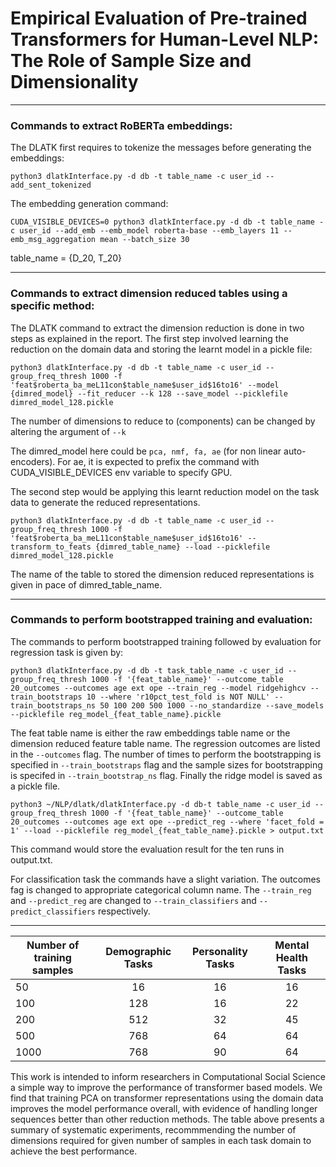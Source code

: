 # **Empirical Evaluation of Pre-trained Transformers for Human-Level NLP: The Role of Sample Size and Dimensionality**

---

### **Commands to extract RoBERTa embeddings:**

The DLATK first requires to tokenize the messages before generating the embeddings: 

    python3 dlatkInterface.py -d db -t table_name -c user_id --add_sent_tokenized

The embedding generation command:

    CUDA_VISIBLE_DEVICES=0 python3 dlatkInterface.py -d db -t table_name -c user_id --add_emb --emb_model roberta-base --emb_layers 11 --emb_msg_aggregation mean --batch_size 30

table_name = {D_20, T_20}

----

### **Commands to extract dimension reduced tables using a specific method:**

The DLATK command to extract the dimension reduction is done in two steps as explained in the report. The first step involved learning the reduction on the domain data and storing the learnt model in a pickle file:

    python3 dlatkInterface.py -d db -t table_name -c user_id --group_freq_thresh 1000 -f 'feat$roberta_ba_meL11con$table_name$user_id$16to16' --model {dimred_model} --fit_reducer --k 128 --save_model --picklefile dimred_model_128.pickle

The number of dimensions to reduce to (components) can be changed by altering the argument of `--k`

The dimred_model here could be `pca, nmf, fa, ae` (for non linear auto-encoders). For ae, it is expected to prefix the command with CUDA_VISIBLE_DEVICES env variable to specify GPU.  

The second step would be applying this learnt reduction model on the task data to generate the reduced representations.

    python3 dlatkInterface.py -d db -t table_name -c user_id --group_freq_thresh 1000 -f 'feat$roberta_ba_meL11con$table_name$user_id$16to16' --transform_to_feats {dimred_table_name} --load --picklefile dimred_model_128.pickle

The name of the table to stored the dimension reduced representations is given in pace of dimred_table_name. 

-----

### **Commands to perform bootstrapped training and evaluation:**

The commands to perform bootstrapped training followed by evaluation for regression task is given by:

    python3 dlatkInterface.py -d db -t task_table_name -c user_id --group_freq_thresh 1000 -f '{feat_table_name}' --outcome_table 20_outcomes --outcomes age ext ope --train_reg --model ridgehighcv --train_bootstraps 10 --where 'r10pct_test_fold is NOT NULL' --train_bootstraps_ns 50 100 200 500 1000 --no_standardize --save_models --picklefile reg_model_{feat_table_name}.pickle

The feat table name is either the raw embeddings table name or the dimension reduced feature table name. The regression outcomes are listed in the `--outcomes` flag. The number of times to perform the bootstrapping is specified in `--train_bootstraps` flag and the sample sizes for bootstrapping is specifed in `--train_bootstrap_ns` flag. Finally the ridge model is saved as a pickle file. 

    python3 ~/NLP/dlatk/dlatkInterface.py -d db-t table_name -c user_id --group_freq_thresh 1000 -f '{feat_table_name}' --outcome_table 20_outcomes --outcomes age ext ope --predict_reg --where 'facet_fold = 1' --load --picklefile reg_model_{feat_table_name}.pickle > output.txt

This command would store the evaluation result for the ten runs in output.txt. 

For classification task the commands have a slight variation. The outcomes fag is changed to appropriate categorical column name. The `--train_reg` and `--predict_reg` are changed to `--train_classifiers` and `--predict_classifiers` respectively. 

----

| Number of training samples | Demographic Tasks | Personality Tasks | Mental Health Tasks |
| -------------------------- | :---------------: | :---------------: | :-----------------: |
| 50                         | 16                | 16                | 16                  |
| 100			     | 128		 | 16		     | 22		   |
| 200			     | 512		 | 32		     | 45		   |
| 500			     | 768		 | 64		     | 64		   |
| 1000			     | 768		 | 90		     | 64		   |

This work is intended to inform researchers in Computational Social Science a simple way to improve the performance of transformer based models. We find that training PCA on transformer representations using the domain data improves the model performance overall, with evidence of handling longer sequences better than other reduction methods.
The table above presents a summary of systematic experiments, recommmending the number of dimensions required for given number of samples in each task domain to achieve the best performance.

